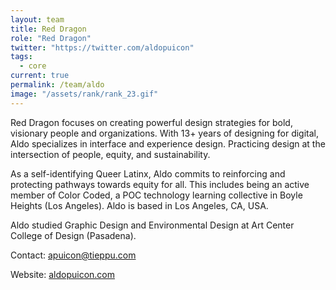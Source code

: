 ```yaml
---
layout: team
title: Red Dragon
role: "Red Dragon"
twitter: "https://twitter.com/aldopuicon"
tags:
  - core
current: true
permalink: /team/aldo
image: "/assets/rank/rank_23.gif"
---
```

Red Dragon focuses on creating powerful design strategies for bold, visionary people and organizations. With 13+ years of designing for digital, Aldo specializes in interface and experience design. Practicing design at the intersection of people, equity, and sustainability.

As a self-identifying Queer Latinx, Aldo commits to reinforcing and protecting pathways towards equity for all. This includes being an active member of Color Coded, a POC technology learning collective in Boyle Heights (Los Angeles). Aldo is based in Los Angeles, CA, USA.

Aldo studied Graphic Design and Environmental Design at Art Center College of Design (Pasadena).

Contact: [apuicon@tieppu.com](mailto:apuicon@tieppu.com)

Website: [aldopuicon.com](http://aldopuicon.com)
